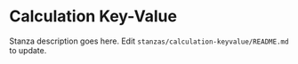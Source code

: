 # Calculation Key-Value

Stanza description goes here. Edit `stanzas/calculation-keyvalue/README.md` to update.

